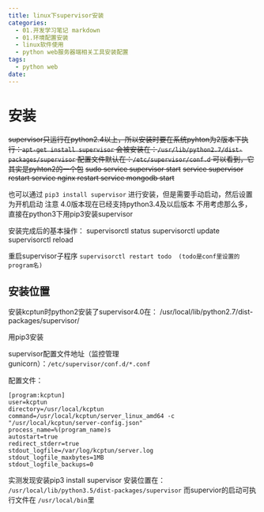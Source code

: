 ```yaml
---
title: linux下supervisor安装
categories:
  - 01.开发学习笔记 markdown
  - 01.环境配置安装
  - linux软件使用
  - python web服务器端相关工具安装配置
tags:
  - python web
date:
---
```


# 安装
~~supervisor只运行在python2.4以上，所以安装时要在系统pyhton为2版本下执行：`apt-get install supervisor`
会被安装在：`/usr/lib/python2.7/dist-packages/supervisor`
配置文件默认在：`/etc/supervisor/conf.d`
可以看到，它其实是pyhton2的一个包~~
~~sudo service supervisor start~~
~~service supervisor restart
service nginx restart
service mongodb start~~


也可以通过 `pip3 install supervisor` 进行安装，但是需要手动启动，然后设置为开机启动
注意 4.0版本现在已经支持python3.4及以后版本 不用考虑那么多，直接在python3下用pip3安装supervisor

安装完成后的基本操作：
supervisorctl status
supervisorctl update
supervisorctl reload

重启supervisor子程序
`supervisorctl restart todo  (todo是conf里设置的program名)`

## 安装位置
安装kcptun时python2安装了supervisor4.0在：
/usr/local/lib/python2.7/dist-packages/supervisor/

用pip3安装

supervisor配置文件地址（监控管理gunicorn）：`/etc/supervisor/conf.d/*.conf`

配置文件：
```
[program:kcptun]
user=kcptun
directory=/usr/local/kcptun
command=/usr/local/kcptun/server_linux_amd64 -c "/usr/local/kcptun/server-config.json"
process_name=%(program_name)s
autostart=true
redirect_stderr=true
stdout_logfile=/var/log/kcptun/server.log
stdout_logfile_maxbytes=1MB
stdout_logfile_backups=0
```

实测发现安装pip3 install supervisor 安装位置在：
`/usr/local/lib/python3.5/dist-packages/supervisor`
而supervior的启动可执行文件在 `/usr/local/bin`里
